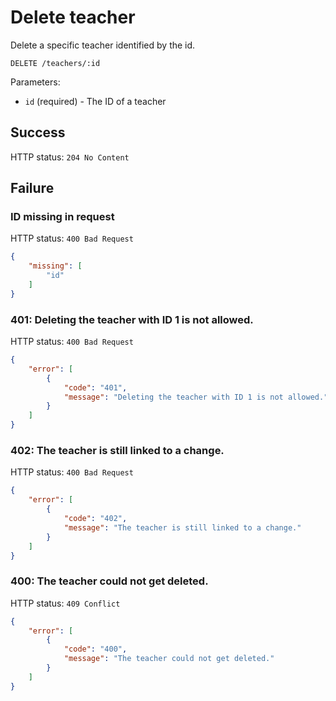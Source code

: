# Delete teacher

Delete a specific teacher identified by the id.

```
DELETE /teachers/:id
```

Parameters:

- `id` (required) - The ID of a teacher

## Success

HTTP status: `204 No Content`

## Failure

### ID missing in request

HTTP status: `400 Bad Request`

```json
{
	"missing": [
		"id"
	]
}
```

### 401: Deleting the teacher with ID 1 is not allowed.

HTTP status: `400 Bad Request`

```json
{
	"error": [
		{
			"code": "401",
			"message": "Deleting the teacher with ID 1 is not allowed."
		}
	]
}
```

### 402: The teacher is still linked to a change.

HTTP status: `400 Bad Request`

```json
{
	"error": [
		{
			"code": "402",
			"message": "The teacher is still linked to a change."
		}
	]
}
```

### 400: The teacher could not get deleted.

HTTP status: `409 Conflict`

```json
{
	"error": [
		{
			"code": "400",
			"message": "The teacher could not get deleted."
		}
	]
}
```
